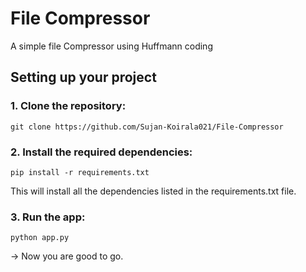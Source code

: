 # File Compressor
A simple file Compressor using Huffmann coding

## Setting up your project

### 1. Clone the repository:

```
git clone https://github.com/Sujan-Koirala021/File-Compressor
````

### 2. Install the required dependencies:
```pip install -r requirements.txt```

This will install all the dependencies listed in the requirements.txt file.

### 3. Run the app:
```python app.py```

-> Now you are good to go.
